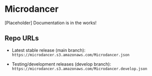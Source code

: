# Microdancer

[Placeholder] Documentation is in the works!

## Repo URLs

- Latest stable release (main branch):
`https://microdancer.s3.amazonaws.com/Microdancer.json`

- Testing/development releases (develop branch):
`https://microdancer.s3.amazonaws.com/Microdancer.develop.json`
